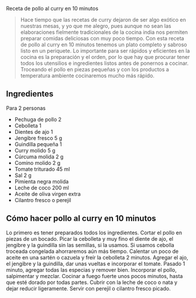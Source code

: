 Receta de pollo al curry en 10 minutos

> Hace tiempo que las recetas de curry dejaron de ser algo exótico en nuestras mesas, y yo que me alegro, pues aunque no sean las elaboraciones fielmente tradicionales de la cocina india nos permiten preparar comidas deliciosas con muy poco tiempo. Con esta receta de pollo al curry en 10 minutos tenemos un plato completo y sabroso listo en un periquete.
Lo importante para ser rápidos y eficientes en la cocina es la preparación y el orden, por lo que hay que procurar tener todos los utensilios e ingredientes listos antes de ponernos a cocinar. Troceando el pollo en piezas pequeñas y con los productos a temperatura ambiente cocinaremos mucho más rápido.

## Ingredientes
Para 2 personas
+ Pechuga de pollo       2      
+ Cebolleta       1      
+ Dientes de ajo       1      
+ Jengibre fresco       5 g     
+ Guindilla pequeña      1      
+ Curry molido       5 g     
+ Cúrcuma molida       2 g     
+ Comino molido       2 g     
+ Tomate triturado       45 ml     
+ Sal       2 g     
+ Pimienta negra molida      
+ Leche de coco       200 ml     
+ Aceite de oliva virgen extra      
+ Cilantro fresco o perejil     

## Cómo hacer pollo al curry en 10 minutos

Lo primero es tener preparados todos los ingredientes. Cortar el pollo en piezas de un bocado. Picar la cebolleta y muy fino el diente de ajo, el jengibre y la guindilla sin las semillas, si la usamos. Si usamos cebolla troceada congelada ahorraremos aún más tiempo.
Calentar un poco de aceite en una sartén o cazuela y freír la cebolleta 2 minutos. Agregar el ajo, el jengibre y la guindilla, dar unas vueltas e incorporar el tomate. Pasado 1 minuto, agregar todas las especias y remover bien.
Incorporar el pollo, salpimentar y mezclar. Cocinar a fuego fuerte unos pocos minutos, hasta que esté dorado por todas partes. Cubrir con la leche de coco o nata y dejar reducir ligeramente. Servir con perejil o cilantro fresco picado.

